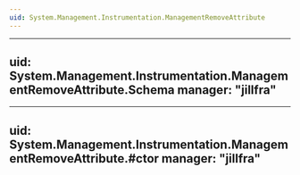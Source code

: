```yaml
---
uid: System.Management.Instrumentation.ManagementRemoveAttribute
---
```


---
uid: System.Management.Instrumentation.ManagementRemoveAttribute.Schema
manager: "jillfra"
---

---
uid: System.Management.Instrumentation.ManagementRemoveAttribute.#ctor
manager: "jillfra"
---
